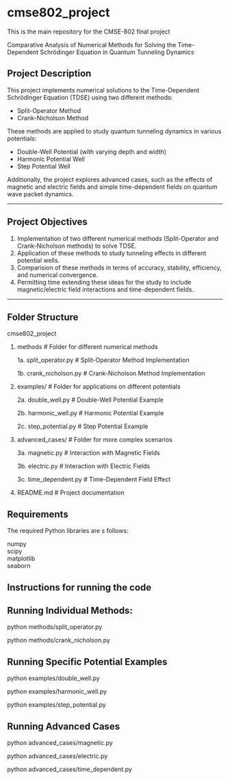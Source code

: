 # cmse802_project
This is the main repository for the CMSE-802 final project

Comparative Analysis of Numerical Methods for Solving the Time-Dependent Schrödinger Equation in Quantum Tunneling Dynamics

## Project Description
This project implements numerical solutions to the Time-Dependent Schrödinger Equation (TDSE) using two different methods:
- Split-Operator Method
- Crank-Nicholson Method

These methods are applied to study quantum tunneling dynamics in various potentials:
- Double-Well Potential (with varying depth and width)
- Harmonic Potential Well
- Step Potential Well

Additionally, the project explores advanced cases, such as the effects of magnetic and electric fields and simple time-dependent fields on quantum wave packet dynamics.

---

## Project Objectives
1. Implementation of two different numerical methods (Split-Operator and Crank-Nicholson methods) to solve TDSE.
2. Application of these methods to study tunneling effects in different potential wells.
3. Comparision of these methods in terms of accuracy, stability, efficiency, and numerical convergence.
4. Permitting time extending these ideas for the study to include magnetic/electric field interactions and time-dependent fields.

---

## Folder Structure
cmse802_project
 
1.  methods  # Folder for different numerical methods

    1a. split_operator.py # Split-Operator Method Implementation

    1b. crank_nicholson.py # Crank-Nicholson Method Implementation

2.  examples/ # Folder for applications on different potentials

    2a. double_well.py # Double-Well Potential Example

    2b. harmonic_well.py # Harmonic Potential Example
    
    2c. step_potential.py # Step Potential Example

3.  advanced_cases/ # Folder for more complex scenarios

    3a. magnetic.py # Interaction with Magnetic Fields

    3b. electric.py # Interaction with Electric Fields

    3c. time_dependent.py # Time-Dependent Field Effect

4.  README.md # Project documentation

## Requirements
The required Python libraries are s follows:

numpy  
scipy  
matplotlib  
seaborn 

## Instructions for running the code

## Running Individual Methods:

python methods/split_operator.py

python methods/crank_nicholson.py


## Running Specific Potential Examples

python examples/double_well.py

python examples/harmonic_well.py

python examples/step_potential.py


## Running Advanced Cases

python advanced_cases/magnetic.py

python advanced_cases/electric.py

python advanced_cases/time_dependent.py


